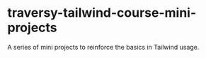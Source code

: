 # traversy-tailwind-course-mini-projects
A series of mini projects to reinforce the basics in Tailwind usage.
